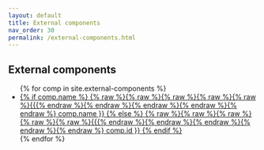```yaml
---
layout: default
title: External components
nav_order: 30
permalink: /external-components.html
---
```


<div class="well">
    <h2>External components</h2>
    <ul>
    {% for comp in site.external-components %}
    <li><a href="{% raw %}{% raw %}{% raw %}{% raw %}{% raw %}{{{% endraw %}{% endraw %}{% endraw %}{% endraw %}{% endraw %} comp.url | relative_url }}">
    {% if comp.name %} {% raw %}{% raw %}{% raw %}{% raw %}{% raw %}{{{% endraw %}{% endraw %}{% endraw %}{% endraw %}{% endraw %} comp.name }} {% else %} {% raw %}{% raw %}{% raw %}{% raw %}{% raw %}{{{% endraw %}{% endraw %}{% endraw %}{% endraw %}{% endraw %} comp.id }} {% endif %}
        </a></li>
    {% endfor %}
    </ul>
</div>
